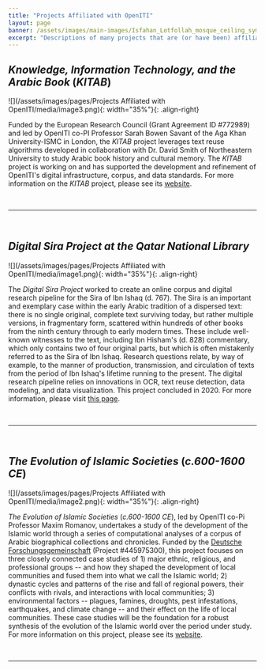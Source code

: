 ```yaml
---
title: "Projects Affiliated with OpenITI"
layout: page
banner: /assets/images/main-images/Isfahan_Lotfollah_mosque_ceiling_symmetric_narrow_border.png
excerpt: "Descriptions of many projects that are (or have been) affiliated with OpenITI"
---
```


## *Knowledge, Information Technology, and the Arabic Book* (*KITAB*)
![](/assets/images/pages/Projects Affiliated with OpenITI/media/image3.png){: width="35%"}{: .align-right}
Funded by the European Research Council (Grant Agreement ID \#772989) and led by OpenITI co-PI Professor Sarah Bowen Savant of the Aga Khan University-ISMC in London, the *KITAB* project leverages text reuse algorithms developed in collaboration with Dr. David Smith of Northeastern University to study Arabic book history and cultural memory. The *KITAB* project is working on and has supported the development and refinement of OpenITI's digital infrastructure, corpus, and data standards. For more information on the *KITAB* project, please see its [website](https://kitab-project.org/).
<br>


-----------------------------------------
<br>
## *Digital Sira Project at the Qatar National Library*

![](/assets/images/pages/Projects Affiliated with OpenITI/media/image1.png){: width="35%"}{: .align-right}
The *Digital Sira Project* worked to create an online corpus and digital research pipeline for the Sira of Ibn Ishaq (d. 767). The Sira is an important and exemplary case within the early Arabic tradition of a dispersed text: there is no single original, complete text surviving today, but rather multiple versions, in fragmentary form, scattered within hundreds of other books from the ninth century through to early modern times. These include well-known witnesses to the text, including Ibn Hisham's (d. 828) commentary, which only contains two of four original parts, but which is often mistakenly referred to as the Sira of Ibn Ishaq. Research questions relate, by way of example, to the manner of production, transmission, and circulation of texts from the period of Ibn Ishaq's lifetime running to the present. The digital research pipeline relies on innovations in OCR, text reuse detection, data modeling, and data visualization. This project concluded in 2020. For more information, please visit [this page](https://kitab-project.org/about/funders#qatar-national-library-digital-sirah-project).
<br>


-----------------------------------------

<br>
## *The Evolution of Islamic Societies* (*c.600-1600 CE*)
![](/assets/images/pages/Projects Affiliated with OpenITI/media/image2.png){: width="35%"}{: .align-right}
*The Evolution of Islamic Societies* (*c.600-1600 CE*), led by OpenITI co-Pi Professor Maxim Romanov, undertakes a study of the development of the Islamic world through a series of computational analyses of a corpus of Arabic biographical collections and chronicles. Funded by the [Deutsche Forschungsgemeinschaft](https://gepris.dfg.de/gepris/projekt/445975300?context=projekt&task=showDetail&id=445975300&) (Project \#445975300), this project focuses on three closely connected case studies of 1) major ethnic, religious, and professional groups -- and how they shaped the development of local communities and fused them into what we call the Islamic world; 2) dynastic cycles and patterns of the rise and fall of regional powers, their conflicts with rivals, and interactions with local communities; 3) environmental factors -- plagues, famines, droughts, pest infestations, earthquakes, and climate change -- and their effect on the life of local communities. These case studies will be the foundation for a robust synthesis of the evolution of the Islamic world over the period under study. For more information on this project, please see its [website](https://eis1600.github.io/).
<br>


-----------------------------------------
